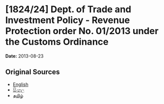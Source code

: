 # [1824/24] Dept. of Trade and Investment Policy - Revenue Protection order No. 01/2013 under the Customs Ordinance

**Date:** 2013-08-23

## Original Sources

- [English](https://documents.gov.lk/view/extra-gazettes/2013/8/1824-24_E.pdf)
- [සිංහල](https://documents.gov.lk/view/extra-gazettes/2013/8/1824-24_S.pdf)
- [தமிழ்](https://documents.gov.lk/view/extra-gazettes/2013/8/1824-24_T.pdf)
